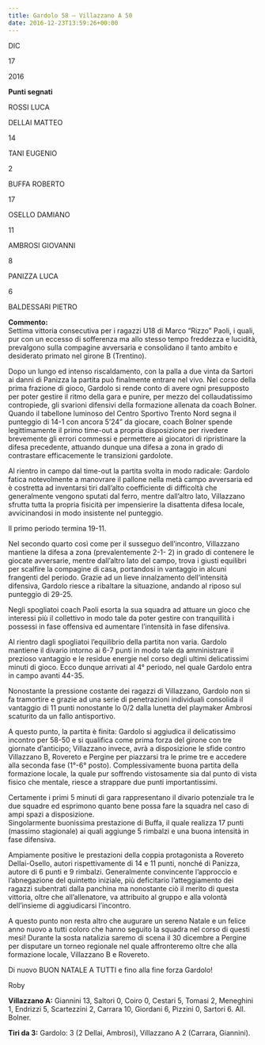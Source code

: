 ```yaml
---
title: Gardolo 58 – Villazzano A 50
date: 2016-12-23T13:59:26+00:00
---
```

DIC

17

2016

**Punti segnati**

ROSSI LUCA

DELLAI MATTEO

14

TANI EUGENIO

2

BUFFA ROBERTO

17

OSELLO DAMIANO

11

AMBROSI GIOVANNI

8

PANIZZA LUCA

6

BALDESSARI PIETRO

**Commento:**  
Settima vittoria consecutiva per i ragazzi U18 di Marco “Rizzo” Paoli, i quali, pur con un eccesso di sofferenza ma allo stesso tempo freddezza e lucidità, prevalgono sulla compagine avversaria e consolidano il tanto ambito e desiderato primato nel girone B (Trentino).

Dopo un lungo ed intenso riscaldamento, con la palla a due vinta da Sartori ai danni di Panizza la partita può finalmente entrare nel vivo. Nel corso della prima frazione di gioco, Gardolo si rende conto di avere ogni presupposto per poter gestire il ritmo della gara e punire, per mezzo del collaudatissimo contropiede, gli svarioni difensivi della formazione allenata da coach Bolner. Quando il tabellone luminoso del Centro Sportivo Trento Nord segna il punteggio di 14-1 con ancora 5’24” da giocare, coach Bolner spende legittimamente il primo time-out a propria disposizione per rivedere brevemente gli errori commessi e permettere ai giocatori di ripristinare la difesa precedente, attuando dunque una difesa a zona in grado di contrastare efficacemente le transizioni gardolote.

Al rientro in campo dal time-out la partita svolta in modo radicale: Gardolo fatica notevolmente a manovrare il pallone nella metà campo avversaria ed è costretta ad inventarsi tiri dall’alto coefficiente di difficoltà che generalmente vengono sputati dal ferro, mentre dall’altro lato, Villazzano sfrutta tutta la propria fisicità per impensierire la disattenta difesa locale, avvicinandosi in modo insistente nel punteggio.

Il primo periodo termina 19-11.

Nel secondo quarto così come per il susseguo dell’incontro, Villazzano mantiene la difesa a zona (prevalentemente 2-1- 2) in grado di contenere le giocate avversarie, mentre dall’altro lato del campo, trova i giusti equilibri per scalfire la compagine di casa, portandosi in vantaggio in alcuni frangenti del periodo. Grazie ad un lieve innalzamento dell’intensità difensiva, Gardolo riesce a ribaltare la situazione, andando al riposo sul punteggio di 29-25.

Negli spogliatoi coach Paoli esorta la sua squadra ad attuare un gioco che interessi più il collettivo in modo tale da poter gestire con tranquillità i possessi in fase offensiva ed aumentare l’intensità in fase difensiva.

Al rientro dagli spogliatoi l’equilibrio della partita non varia. Gardolo mantiene il divario intorno ai 6-7 punti in modo tale da amministrare il prezioso vantaggio e le residue energie nel corso degli ultimi delicatissimi minuti di gioco. Ecco dunque arrivati al 4° periodo, nel quale Gardolo entra in campo avanti 44-35.

Nonostante la pressione costante dei ragazzi di Villazzano, Gardolo non si fa tramortire e grazie ad una serie di penetrazioni individuali consolida il vantaggio di 11 punti nonostante lo 0/2 dalla lunetta del playmaker Ambrosi scaturito da un fallo antisportivo.

A questo punto, la partita è finita: Gardolo si aggiudica il delicatissimo incontro per 58-50 e si qualifica come prima forza del girone con tre giornate d’anticipo; Villazzano invece, avrà a disposizione le sfide contro Villazzano B, Rovereto e Pergine per piazzarsi tra le prime tre e accedere alla seconda fase (1°-6° posto). Complessivamente buona partita della formazione locale, la quale pur soffrendo vistosamente sia dal punto di vista fisico che mentale, riesce a strappare due punti importantissimi.

Certamente i primi 5 minuti di gara rappresentano il divario potenziale tra le due squadre ed esprimono quanto bene possa fare la squadra nel caso di ampi spazi a disposizione.  
Singolarmente buonissima prestazione di Buffa, il quale realizza 17 punti (massimo stagionale) ai quali aggiunge 5 rimbalzi e una buona intensità in fase difensiva.

Ampiamente positive le prestazioni della coppia protagonista a Rovereto Dellai-Osello, autori rispettivamente di 14 e 11 punti, nonché di Panizza, autore di 6 punti e 9 rimbalzi. Generalmente convincente l’approccio e l’abnegazione del quintetto iniziale, più deficitario l’atteggiamento dei ragazzi subentrati dalla panchina ma nonostante ciò il merito di questa vittoria, oltre che all’allenatore, va attribuito al gruppo e alla volontà dell’insieme di aggiudicarsi l’incontro.

A questo punto non resta altro che augurare un sereno Natale e un felice anno nuovo a tutti coloro che hanno seguito la squadra nel corso di questi mesi! Durante la sosta natalizia saremo di scena il 30 dicembre a Pergine per disputare un torneo regionale nel quale affronteremo oltre che alla formazione locale, Villazzano B e Rovereto.

Di nuovo BUON NATALE A TUTTI e fino alla fine forza Gardolo!

Roby

**Villazzano A:** Giannini 13, Saltori 0, Coiro 0, Cestari 5, Tomasi 2, Meneghini 1, Endrizzi 5, Scartezzini 2, Carrara 10, Giordani 6, Pizzini 0, Sartori 6. All. Bolner.

**Tiri da 3:** Gardolo: 3 (2 Dellai, Ambrosi), Villazzano A 2 (Carrara, Giannini).